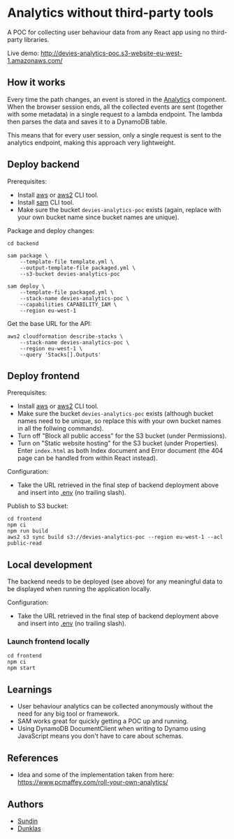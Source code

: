 # Analytics without third-party tools

A POC for collecting user behaviour data from any React app using no third-party libraries.

Live demo: http://devies-analytics-poc.s3-website-eu-west-1.amazonaws.com/

## How it works

Every time the path changes, an event is stored in the [Analytics](frontend/src/Analytics.jsx) component. When the browser session ends, all the collected events are sent (together with some metadata) in a single request to a lambda endpoint. The lambda then parses the data and saves it to a DynamoDB table.

This means that for every user session, only a single request is sent to the analytics endpoint, making this approach very lightweight.

## Deploy backend

Prerequisites:
* Install [aws](https://docs.aws.amazon.com/cli/latest/userguide/install-cliv1.html) or [aws2](https://docs.aws.amazon.com/cli/latest/userguide/install-cliv2.html) CLI tool.
* Install [sam](https://docs.aws.amazon.com/serverless-application-model/latest/developerguide/serverless-sam-cli-install.html) CLI tool.
* Make sure the bucket `devies-analytics-poc` exists (again, replace with your own bucket name since bucket names are unique).

Package and deploy changes:

    cd backend

    sam package \
        --template-file template.yml \
        --output-template-file packaged.yml \
        --s3-bucket devies-analytics-poc

    sam deploy \
        --template-file packaged.yml \
        --stack-name devies-analytics-poc \
        --capabilities CAPABILITY_IAM \
        --region eu-west-1

Get the base URL for the API:

    aws2 cloudformation describe-stacks \
        --stack-name devies-analytics-poc \
        --region eu-west-1 \
        --query 'Stacks[].Outputs'

## Deploy frontend

Prerequisites:
* Install [aws](https://docs.aws.amazon.com/cli/latest/userguide/install-cliv1.html) or [aws2](https://docs.aws.amazon.com/cli/latest/userguide/install-cliv2.html) CLI tool.
* Make sure the bucket `devies-analytics-poc` exists (although bucket names need to be unique, so replace this with your own bucket names in all the follwing commands).
* Turn off "Block all public access" for the S3 bucket (under Permissions).
* Turn on "Static website hosting" for the S3 bucket (under Properties). Enter `index.html` as both Index document and Error document (the 404 page can be handled from within React instead).

Configuration:
* Take the URL retrieved in the final step of backend deployment above and insert into [.env](frontend/.env) (no trailing slash).

Publish to S3 bucket:

    cd frontend
    npm ci
    npm run build
    aws2 s3 sync build s3://devies-analytics-poc --region eu-west-1 --acl public-read

## Local development

The backend needs to be deployed (see above) for any meaningful data to be displayed when running the application locally.

Configuration:
* Take the URL retrieved in the final step of backend deployment above and insert into [.env](frontend/.env) (no trailing slash).

### Launch frontend locally

    cd frontend
    npm ci
    npm start

## Learnings

* User behaviour analytics can be collected anonymously without the need for any big tool or framework.
* SAM works great for quickly getting a POC up and running.
* Using DynamoDB DocumentClient when writing to Dynamo using JavaScript means you don't have to care about schemas.

## References

* Idea and some of the implementation taken from here: https://www.pcmaffey.com/roll-your-own-analytics/

## Authors

* [Sundin](https://github.com/Sundin)
* [Dunklas](https://github.com/dunklas)
